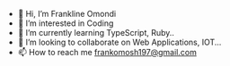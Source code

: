 - 👋 Hi, I’m Frankline Omondi
- 👀 I’m interested in Coding
- 🌱 I’m currently learning TypeScript, Ruby..
- 💞️ I’m looking to collaborate on Web Applications, IOT...
- 📫 How to reach me frankomosh197@gmail.com

<!---
frankomosh/frankomosh is a ✨ special ✨ repository because its `README.md` (this file) appears on your GitHub profile.
You can click the Preview link to take a look at your changes.
--->
